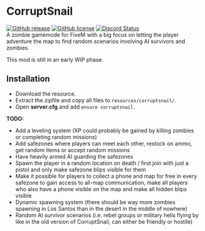 # CorruptSnail
[![GitHub release](https://img.shields.io/github/release/FiveM-Scripts/CorruptSnail-Gamemode.svg)](https://github.com/FiveM-Scripts/CorruptSnail-Gamemode/releases/latest)
[![GitHub license](https://img.shields.io/github/license/FiveM-Scripts/CorruptSnail-Gamemode.svg)](LICENSE) <a href="https://discordapp.com/invite/qnAqCEd" title="Chat on Discord"><img alt="Discord Status" src="https://discordapp.com/api/guilds/285462938691567627/widget.png"></a>   
A zombie gamemode for FiveM with a big focus on letting the player adventure the map to find random scenarios involving AI survivors and zombies.

This mod is still in an early WIP phase.

## Installation
- Download the resource.
- Extract the zipfile and copy all files to `resources/corruptsnail/`.
- Open **server.cfg** and add `ensure corruptsnail`.

**TODO:**
- Add a leveling system (XP could probably be gained by killing zombies or completing random missions)
- Add safezones where players can meet each other, restock on ammo, get random items or accept random missions
- Have heavily armed AI guarding the safezones
- Spawn the player in a random location on death / first join with just a pistol and only make safezone blips visible for them
- Make it possible for players to collect a phone and map for free in every safezone to gain access to all-map communication, make all players who also have a phone visible on the map and make all hidden blips visible
- Dynamic spawning system (there should be way more zombies spawning in Los Santos than in the desert in the middle of nowhere)
- Random AI survivor scenarios (i.e. rebel groups or military helis flying by like in the old version of CorruptSnail, can either be friendly or hostile)